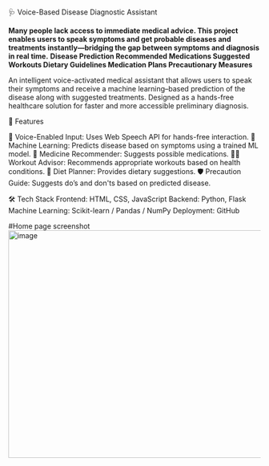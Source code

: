 🩺 Voice-Based Disease Diagnostic Assistant

**Many people lack access to immediate medical advice. This project enables users to speak symptoms and get probable diseases and treatments instantly—bridging the gap between symptoms and diagnosis in real time.**
**Disease Prediction
Recommended Medications
Suggested Workouts
Dietary Guidelines
Medication Plans
Precautionary Measures**


An intelligent voice-activated medical assistant that allows users to speak their symptoms and receive a machine learning–based prediction of the disease along with suggested treatments. Designed as a hands-free healthcare solution for faster and more accessible preliminary diagnosis.

🚀 Features

🎤 Voice-Enabled Input: Uses Web Speech API for hands-free interaction.
🧠 Machine Learning: Predicts disease based on symptoms using a trained ML model.
💊 Medicine Recommender: Suggests possible medications.
🏋️‍♀️ Workout Advisor: Recommends appropriate workouts based on health conditions.
🥗 Diet Planner: Provides dietary suggestions.
🛡️ Precaution Guide: Suggests do’s and don'ts based on predicted disease.

🛠️ Tech Stack
Frontend: HTML, CSS, JavaScript 
Backend: Python, Flask
Machine Learning: Scikit-learn / Pandas / NumPy
Deployment: GitHub 

#Home page screenshot
<img width="1906" height="454" alt="image" src="https://github.com/user-attachments/assets/19ab0a32-9dca-4975-83c9-8871d66e06cf" />


